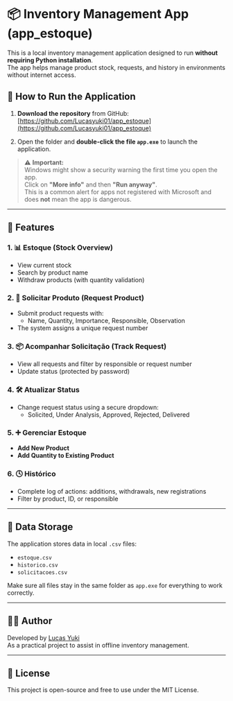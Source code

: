 # 📦 Inventory Management App (app_estoque)

This is a local inventory management application designed to run **without requiring Python installation**.  
The app helps manage product stock, requests, and history in environments without internet access.

## 🚀 How to Run the Application

1. **Download the repository** from GitHub:  
   [https://github.com/Lucasyuki01/app_estoque](https://github.com/Lucasyuki01/app_estoque)

2. Open the folder and **double-click the file `app.exe`** to launch the application.

> ⚠️ **Important:**  
> Windows might show a security warning the first time you open the app.  
> Click on **"More info"** and then **"Run anyway"**.  
> This is a common alert for apps not registered with Microsoft and does **not** mean the app is dangerous.

---

## 🧭 Features

### 1. 📊 Estoque (Stock Overview)
- View current stock
- Search by product name
- Withdraw products (with quantity validation)

### 2. 📝 Solicitar Produto (Request Product)
- Submit product requests with:
  - Name, Quantity, Importance, Responsible, Observation
- The system assigns a unique request number

### 3. 📦 Acompanhar Solicitação (Track Request)
- View all requests and filter by responsible or request number
- Update status (protected by password)

### 4. 🛠 Atualizar Status
- Change request status using a secure dropdown:
  - Solicited, Under Analysis, Approved, Rejected, Delivered

### 5. ➕ Gerenciar Estoque
- **Add New Product**
- **Add Quantity to Existing Product**

### 6. 🕓 Histórico
- Complete log of actions: additions, withdrawals, new registrations
- Filter by product, ID, or responsible

---

## 💾 Data Storage

The application stores data in local `.csv` files:
- `estoque.csv`
- `historico.csv`
- `solicitacoes.csv`

Make sure all files stay in the same folder as `app.exe` for everything to work correctly.

---

## 👨‍💻 Author

Developed by [Lucas Yuki](https://github.com/Lucasyuki01)  
As a practical project to assist in offline inventory management.

---

## 📜 License

This project is open-source and free to use under the MIT License.
